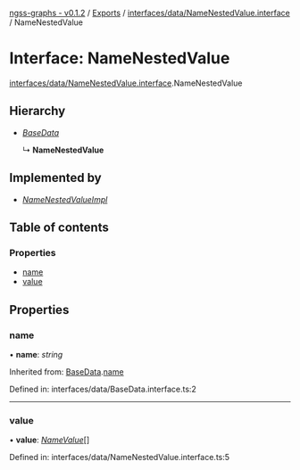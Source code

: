 [ngss-graphs - v0.1.2](../README.md) / [Exports](../modules.md) / [interfaces/data/NameNestedValue.interface](../modules/interfaces_data_namenestedvalue_interface.md) / NameNestedValue

# Interface: NameNestedValue

[interfaces/data/NameNestedValue.interface](../modules/interfaces_data_namenestedvalue_interface.md).NameNestedValue

## Hierarchy

- [*BaseData*](interfaces_data_basedata_interface.basedata.md)

  ↳ **NameNestedValue**

## Implemented by

- [*NameNestedValueImpl*](../classes/models_inputs_data_core_namenestedvalueimpl_model.namenestedvalueimpl.md)

## Table of contents

### Properties

- [name](interfaces_data_namenestedvalue_interface.namenestedvalue.md#name)
- [value](interfaces_data_namenestedvalue_interface.namenestedvalue.md#value)

## Properties

### name

• **name**: *string*

Inherited from: [BaseData](interfaces_data_basedata_interface.basedata.md).[name](interfaces_data_basedata_interface.basedata.md#name)

Defined in: interfaces/data/BaseData.interface.ts:2

___

### value

• **value**: [*NameValue*](interfaces_data_namevalue_interface.namevalue.md)[]

Defined in: interfaces/data/NameNestedValue.interface.ts:5
